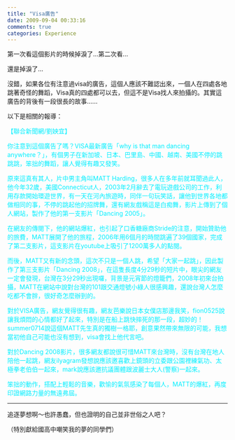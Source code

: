 ```yaml
---
title: "Visa廣告"
date: 2009-09-04 00:33:16
comments: true
categories: Experience
---
```


<p>第一次看這個影片的時候掉淚了...第二次看...</p><p>還是掉淚了...</p><p><object data="http://www.youtube.com/v/zlfKdbWwruY&amp;hl=zh_TW&amp;fs=1&amp;hd=1" width="480" height="295" type="application/x-shockwave-flash"><param name="allowFullScreen" value="true" /><param name="allowscriptaccess" value="always" /><param name="src" value="http://www.youtube.com/v/zlfKdbWwruY&amp;hl=zh_TW&amp;fs=1&amp;hd=1" /><param name="allowfullscreen" value="true" /></object></p><p>沒錯，如果各位有注意過visa的廣告，這個人應該不難認出來，一個人在四處各地跳著奇怪的舞蹈，Visa真的四處都可以去，但這不是Visa找人來拍攝的。其實這廣告的背後有一段很長的故事......</p><p>以下是相關的報導：</p><p><span style="color: #00efff;">【聯合新聞網/劉姎宜】 </span></p><p><span style="color: #00efff;">你注意到這個廣告了嗎？VISA最新廣告「why is that man dancing anywhere？」，有個男子在新加坡、日本、巴里島、中國、越南、美國不停的跳跳跳，笨拙的舞蹈，讓人覺得有趣又發笑。</span></p><p><span style="color: #00efff;">原來這真有其人，片中男主角叫MATT Harding，很多人在多年前就耳聞過此人，他今年32歲，美國Connecticut人，2003年2月辭去了電玩遊戲公司的工作，利用存款開始環遊世界，有一天在河內旅遊時，同伴一句玩笑話，讓他到世界各地都做相同的事，不停的跳起他的招牌舞，還有網友戲稱這是白痴舞，影片上傳到了個人網站，製作了他的第一支影片「Dancing 2005」。</span></p><p><span style="color: #00efff;">在網友的傳閱下，他的網站爆紅，也引起了口香糖廠商Stride的注意，開始贊助他的旅費，MATT展開了他的旅程，2006年用6個月的時間跳遍了39個國家，完成了第二支影片，這支影片在youtube上吸引了1200萬多人的點閱。</span></p><p><span style="color: #00efff;">而後，MATT又有新的念頭，這次不只是一個人跳，希望「大家一起跳」，因此製作了第三支影片「Dancing 2008」，在這隻長度4分29秒的短片中，眼尖的網友一定會發現，台灣在3分29秒出現囉，背景是元宵節的燈籠們，2008年初來台拍攝，MATT在網站中說對台灣的101跟交通燈號小綠人很感興趣，還說台灣人怎麼吃都不會胖，很好奇怎麼辦到的。</span></p><p><span style="color: #00efff;">對於VISA廣告，網友覺得很有趣，網友芭樂說日本女僕店那邊我笑，fion0525說讓我煩悶的心情都好了起來，特別是在船上跳快摔死的那一段，超妙的！ summer0714說這個MATT先生真的獨樹一格耶，創意果然帶來無限的可能，我想當初他自己可能也沒有想到，visa會找上他代言吧。</span></p><p><span style="color: #00efff;">對於Dancing 2008影片，很多網友都說很可惜MATT來台灣時，沒有台灣在地人陪他一起跳，網友ilyagram發想說應該邀喜歡上鏡頭的立委跟公園裡練氣功、太極拳老伯伯一起來，mark說應該邀抗議團體跟波麗士大人(警察)一起來。</span></p><p><span style="color: #00efff;">笨拙的動作，搭配上輕鬆的音樂，歡愉的氣氛感染了每個人，MATT的爆紅，再度印證網路力量的無遠弗屆。</span></p><p><span style="color: #00efff;"><hr /></span></p><p>追逐夢想啊～也許愚蠢，但也證明的自己並非世俗之人吧？</p><p>（特別獻給國高中嘲笑我的夢的同學們）</p>
